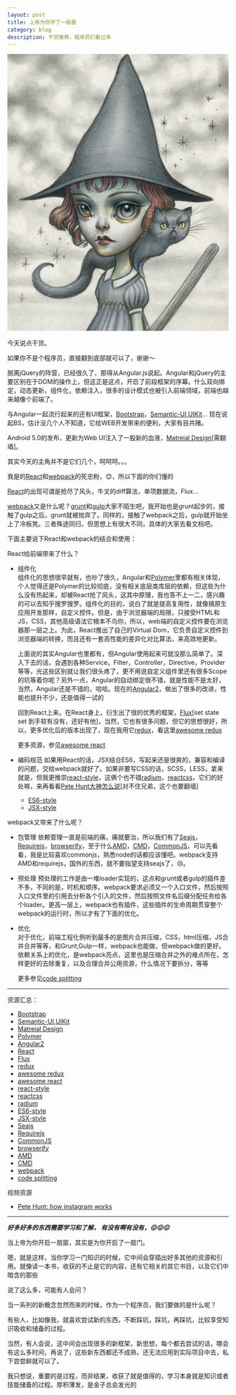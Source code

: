 ```yaml
---
layout: post
title: 上帝为你开了一扇窗
category: blog
description: 干货推荐，程序员们看过来
---
```


![ghost](/images/2015_11/ghost.jpg)

今天说点干货。

如果你不是个程序员，直接翻到底部就可以了，谢谢～

脱离jQuery的阵营，已经很久了，那得从Angular.js说起。Angular和jQuery的主要区别在于DOM的操作上，但这正是这点，开启了前段框架的序幕。什么双向绑定，动态更新，组件化，依赖注入，很多的设计模式也被引入前端领域，前端也越来越像个前端了。

与Angular一起流行起来的还有UI框架，[Bootstrap](http://getbootstrap.com)，[Semantic-UI](http://www.semantic-ui.com),[UIKit](http://getuikit.com)...  现在说起BS，估计没几个人不知道，它给WEB开发带来的便利，大家有目共赌。

Android 5.0的发布，更新为Web UI注入了一股新的血液，[Matreial Design](https://www.google.com/design/spec/material-design/introduction.html)[需翻墙]。

其实今天的主角并不是它们几个，呵呵呵。。。

我是的[React](facebook.github.io/react)和[webpack](https://webpack.github.io/)的死忠粉，😊，所以下面的你们懂的

[React](facebook.github.io/react)的出现可谓是抢尽了风头，牛叉的diff算法，单项数据流，Flux...

[webpack](https://webpack.github.io/)又是什么呢？[grunt](http://gruntjs.com)和[gulp](http://gulpjs.com)大家不陌生吧，我开始也是grunt起步的，接触了gulp之后，grunt就被抛弃了。同样的，接触了webpack之后，gulp就开始坐上了冷板凳。三者殊途同归，但思想上有很大不同，具体的大家去看文档吧。

下面主要说下React和webpack的结合和使用：

React给前端带来了什么？  

* 组件化  
    组件化的思想很早就有，也吵了很久，Angular和[Polymer](https://www.polymer-project.org/1.0/)里都有相关体现，个人觉得还是Polymer的比较彻底，没有相关底层类库层的依赖，但这些为什么没有热起来，却被React抢了风头，这其中原理，我也答不上一二，感兴趣的可以去知乎搜罗搜罗。组件化的目的，说白了就是提高复用性，就像搞原生应用开发那样，自定义控件。但是，由于浏览器端的局限，只接受HTML和JS，CSS，其他高级语法它根本不鸟你，所以，web端的自定义控件要在浏览器那一层之上。为此，React推出了自己的Virtual Dom，它负责自定义控件到浏览器端的转换，而且还有一套高性能的差异化对比算法，来高效地更新。
    
    上面说的其实Angular也里都有，但Angular使用起来可就没那么简单了。深入下去的话，会遇到各种Service，Filter，Controller，Directive，Provider等等，光这些区别就让我们很头疼了，更不用说自定义组件里还有很多Scope的坑等着你呢？另外一点，Angular的自动绑定很不错，就是性能不是太好，当然，Angular还是不错的，哈哈。现在的[Angular2](http://www.angular2.com/)，做出了很多的改进，性能也提升不少，还是值得一试的
    
    回到React上来。在React身上，衍生出了很的优秀的框架，[Flux](https://facebook.github.io/flux/)[set state set 到手软有没有，还好有他]，当然，它也有很多问题，但它的思想很好，所以，更多优化后的版本出现了，现在我用它[redux](https://github.com/rackt/redux)，看这里[awesome redux](https://github.com/xgrommx/awesome-redux)
    
    更多资源，参见[awesome react](https://github.com/enaqx/awesome-react)
    
* 编码规范
    如果用React的话，JSX结合ES6，写起来还是很爽的，兼容和编译的问题，交给webpack就好了。如果非要写CSS的话，SCSS，LESS，拿来就是，但我更推崇[react-style](https://github.com/js-next/react-style)，这俩个也不错[radium](https://github.com/FormidableLabs/radium)，[reactcss](http://reactcss.com/)，它们的好处嘛，来再看看[Pete Hunt大神怎么说](https://www.youtube.com/watch?v=VkTCL6Nqm6Y&feature=youtu.be)[对不住兄弟，这个也要翻墙]
    
    -  [ES6-style](https://github.com/gf-rd/es6-coding-style)
    -  [JSX-style](https://github.com/petehunt/jsxstyle)

webpack又带来了什么呢？  

* 包管理
    依赖管理一直是前端的痛，痛就要治，所以我们有了[Seajs](http://seajs.org/)，[Requirejs](http://requirejs.org)，[browserify](http://browserify.org)，至于什么[AMD](https://github.com/amdjs/amdjs-api/wiki/AMD)，[CMD](https://github.com/seajs/seajs/issues/242)，[CommonJS](http://wiki.commonjs.org/wiki/Modules/1.1.1)，可以先看看，我是比较喜欢commonjs，熟悉node的话都应该懂吧。webpack支持AMD和requirejs，国外的东西，就不要指望支持seajs了，😢。
* 预处理
    预处理的工作是由一堆loader实现的，这点和grunt或者gulp的插件差不多，不同的是，时机和顺序。webpack要求必须又一个入口文件，然后按照入口文件里的引用去分析各个引入的文件，然后按照文件名后缀分配任务给各个loader。更高一层上，webpack也有插件，这些插件的生命周期贯穿整个webpack的运行时，所以才有了下面的优化。
* 优化  
    对于优化，前端工程化例听到最多的是图片合并压缩，CSS，html压缩，JS合并合并等等，和Grunt,Gulp一样，webpack也能做，但webpack做的更好。依赖关系上的优化，是webpack亮点，这里也是压缩合并之外的难点所在，怎样更好的去除重复，以及合理合并公用资源，什么情况下要拆分，等等
    
    更多参见[code splitting](http://webpack.github.io/docs/code-splitting.html)
    
-------
资源汇总：
  
* [Bootstrap](http://getbootstrap.com)  
* [Semantic-UI](http://www.semantic-ui.com),[UIKit](http://getuikit.com) 
* [Matreial Design](https://www.google.com/design/spec/material-design/introduction.html)
* [Polymer](https://www.polymer-project.org/)
* [Angular2](http://www.angular2.com/) 
* [React](facebook.github.io/react)
* [Flux](https://facebook.github.io/flux/)
* [redux](https://github.com/rackt/redux)
* [awesome redux](https://github.com/xgrommx/awesome-redux)
* [awesome react](https://github.com/enaqx/awesome-react)
* [react-style](https://github.com/js-next/react-style)
* [reactcss](http://reactcss.com/)
* [radium](https://github.com/FormidableLabs/radium)
* [ES6-style](https://github.com/gf-rd/es6-coding-style)
* [JSX-style](https://github.com/petehunt/jsxstyle)
* [Seajs](http://seajs.org/)
* [Requirejs](http://requirejs.org)
* [CommonJS](http://wiki.commonjs.org/wiki/Modules/1.1.1)
* [browserify](http://browserify.org)
* [AMD](https://github.com/amdjs/amdjs-api/wiki/AMD)
* [CMD](https://github.com/seajs/seajs/issues/242)
* [webpack](https://webpack.github.io/)
* [code splitting](http://webpack.github.io/docs/code-splitting.html)

视频资源

* [Pete Hunt: how instagram works](https://www.youtube.com/watch?v=VkTCL6Nqm6Y&feature=youtu.be)

-------


***好多好多的东西需要学习和了解， 有没有啊有没有，😖😖😖***

当上帝为你开启一扇窗，其实是为你开启了一扇门。

嗯，就是这样，当你学习一门知识的时候，它中间会穿插出好多其他的资源和引用。就像读一本书，收获的不止是它的内容，还有它相关的其它书目，以及它们中暗含的那些
    
说了这么多，可能有人会问？

当一系列的新概念忽然而来的时候，作为一个程序员，我们要做的是什么呢？

有些人，比如像我，就喜欢尝试新的东西，不断踩坑，踩坑，再踩坑，比较享受知识吸收和储备的过程。

当然，有人会说，这中间会出现很多的新框架，新思想，每个都去尝试的话，哪会有这么多时间，再说了，这些新东西都还不成熟，还无法应用到实际项目中去，私下尝尝鲜就可以了。

我只想说，重要的是过程，而非结果，收获了就是值得的，学习本身就是知识或者技能储备的过程。厚积薄发，是金子总会发光的

